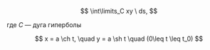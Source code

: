 $$ \int\limits_C xy \ ds, $$

где $C$ — дуга гиперболы

$$ x = a \ch t, \quad y = a \sh t \quad (0\leq t \leq t_0) $$
